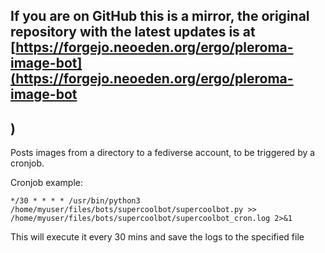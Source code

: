 ## If you are on GitHub this is a mirror, the original repository with the latest updates is at [https://forgejo.neoeden.org/ergo/pleroma-image-bot](https://forgejo.neoeden.org/ergo/pleroma-image-bot
)
---

Posts images from a directory to a fediverse account, to be triggered by a cronjob.

Cronjob example:

```
*/30 * * * * /usr/bin/python3 /home/myuser/files/bots/supercoolbot/supercoolbot.py >> /home/myuser/files/bots/supercoolbot/supercoolbot_cron.log 2>&1
```

This will execute it every 30 mins and save the logs to the specified file
